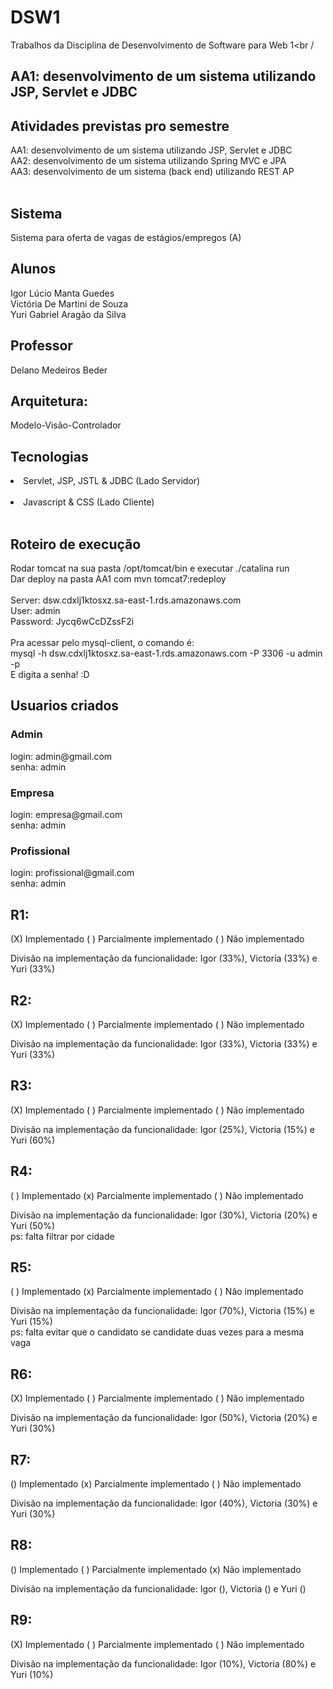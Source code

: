 # DSW1
Trabalhos da Disciplina de Desenvolvimento de Software para Web 1<br /

<h2>AA1: desenvolvimento de um sistema utilizando JSP, Servlet e JDBC</h2>

<h2> Atividades previstas pro semestre </h2>
AA1: desenvolvimento de um sistema utilizando JSP, Servlet e JDBC <br />
AA2: desenvolvimento de um sistema utilizando Spring MVC e JPA <br />
AA3: desenvolvimento de um sistema (back end) utilizando REST AP<br />
<br/>

<h2> Sistema </h2>
Sistema para oferta de vagas de estágios/empregos (A)<br />

<h2>Alunos </h2>
Igor Lúcio Manta Guedes<br />
Victória De Martini de Souza<br />
Yuri Gabriel Aragão da Silva<br />


<h2>Professor</h2>
Delano Medeiros Beder<br />

<h2> Arquitetura: </h2>
Modelo-Visão-Controlador<br>

<h2> Tecnologias </h2>
<li>Servlet, JSP,  JSTL & JDBC (Lado Servidor)</li><br />
<li>Javascript & CSS (Lado Cliente)</li><br />

<h2> Roteiro de execução </h2>
Rodar tomcat na sua pasta /opt/tomcat/bin e executar ./catalina run <br />
Dar deploy na pasta AA1 com mvn tomcat7:redeploy<br /><br />
Server: dsw.cdxlj1ktosxz.sa-east-1.rds.amazonaws.com<br />
User: admin<br />
Password: Jycq6wCcDZssF2i<br /><br/>
Pra acessar pelo mysql-client, o comando é: <br/>mysql -h dsw.cdxlj1ktosxz.sa-east-1.rds.amazonaws.com -P 3306 -u admin -p<br/>
E digita a senha! :D<br/>
<h2>Usuarios criados</h2>
<h3>Admin</h2>
login: admin@gmail.com</br>
senha: admin </br>
<h3>Empresa</h2>
login: empresa@gmail.com</br>
senha: admin </br>
<h3>Profissional</h2>
login: profissional@gmail.com</br>
senha: admin </br>


<h2>R1:</h2>

(X) Implementado ( ) Parcialmente implementado ( ) Não implementado <br/>

Divisão na implementação da funcionalidade: Igor (33%), Victoria (33%) e Yuri (33%) <br/>


<h2>R2:</h2>

(X) Implementado ( ) Parcialmente implementado ( ) Não implementado <br/>

Divisão na implementação da funcionalidade: Igor (33%), Victoria (33%) e Yuri (33%) <br/>


<h2>R3:</h2>

(X) Implementado ( ) Parcialmente implementado ( ) Não implementado <br/>

Divisão na implementação da funcionalidade: Igor (25%), Victoria (15%) e Yuri (60%) <br/>


<h2>R4:</h2>

( ) Implementado (x) Parcialmente implementado ( ) Não implementado <br/>

Divisão na implementação da funcionalidade: Igor (30%), Victoria (20%) e Yuri (50%) <br/>
ps: falta filtrar por cidade


<h2>R5:</h2>

( ) Implementado (x) Parcialmente implementado ( ) Não implementado <br/>

Divisão na implementação da funcionalidade: Igor (70%), Victoria (15%) e Yuri (15%) <br/>
ps: falta evitar que o candidato se candidate duas vezes para a mesma vaga 


<h2>R6:</h2>

(X) Implementado ( ) Parcialmente implementado ( ) Não implementado <br/>

Divisão na implementação da funcionalidade: Igor (50%), Victoria (20%) e Yuri (30%) <br/>


<h2>R7:</h2>

() Implementado (x) Parcialmente implementado ( ) Não implementado <br/>

Divisão na implementação da funcionalidade: Igor (40%), Victoria (30%) e Yuri (30%) <br/>


<h2>R8:</h2>

() Implementado ( ) Parcialmente implementado (x) Não implementado <br/>

Divisão na implementação da funcionalidade: Igor (), Victoria () e Yuri () <br/>


<h2>R9:</h2>

(X) Implementado ( ) Parcialmente implementado ( ) Não implementado <br/>

Divisão na implementação da funcionalidade: Igor (10%), Victoria (80%) e Yuri (10%) <br/>



